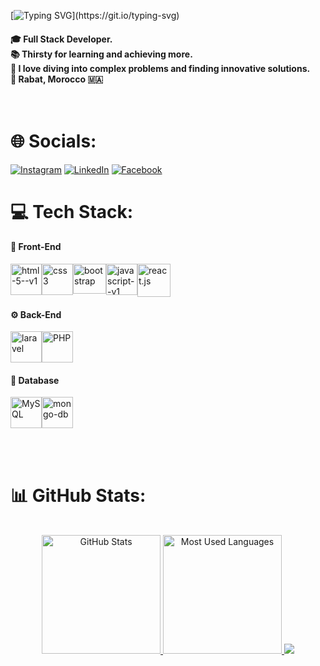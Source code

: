 [![Typing SVG](https://readme-typing-svg.herokuapp.com?font=Fira+Code&weight=500&size=30&duration=5000&pause=900&color=FFFFFF&center=true&width=950&lines=Hi+%F0%9F%91%8B%2C+I'm+Youssef+Amerzag;I'm+a+Full+Stack+Developer;)](https://git.io/typing-svg)

#### 🎓  Full Stack Developer.<br>📚  Thirsty for learning and achieving more.<br>🧩  I love diving into complex problems and finding innovative solutions.<br>📍  Rabat, Morocco 🇲🇦<br><br><br>

# 🌐 Socials:

[![Instagram](https://img.shields.io/badge/Instagram-%23E4405F.svg?logo=Instagram&logoColor=white)](https://instagram.com/youssef_amerzag)
[![LinkedIn](https://img.shields.io/badge/LinkedIn-%230077B5.svg?logo=linkedin&logoColor=white)](https://www.linkedin.com/in/youssef-amerzag-9ba391291/)
[![Facebook](https://img.shields.io/badge/Facebook-%231877F2.svg?logo=Facebook&logoColor=white)](https://web.facebook.com/amerzag.youssef4/)

# 💻 Tech Stack:

#### 🎨 Front-End <br/>
<div style='display:flex;'>
  <img width="50" height="50" title="HTML" src="https://img.icons8.com/color/500/html-5--v1.png" alt="html-5--v1">
  <img width="50" height="50" title="CSS" src="https://img.icons8.com/color/500/css3.png" alt="css3"/>
  <img width="53" height="48" title="Bootstrap" src="https://getbootstrap.com/docs/5.3/assets/brand/bootstrap-logo-shadow.png" alt="bootstrap"/>
  <img width="50" height="50" title="JavaScript" src="https://img.icons8.com/color/500/javascript--v1.png" alt="javascript--v1"/>
  <img width="53" height="53" title="React" src="https://brandeps.com/logo-download/R/React-logo-vector-01.svg" alt="react.js"/>
</div>

#### ⚙️ Back-End <br/>
<div style='display:flex;'>
  <img width="50" height="50" src="https://img.icons8.com/nolan/64/laravel.png" alt="laravel"/>
  <img width="50" height="50" title="PHP" src="https://brandeps.com/logo-download/P/PHP-logo-vector-01.svg" alt="PHP"/>
</div>

#### 📂 Database <br/>
<div style='display:flex;'>
  <img width="50" height="50" title="MySQL" src="https://brandeps.com/icon-download/M/Mysql-icon-vector-02.svg" alt="MySQL"/>
  <img width="50" height="50" src="https://img.icons8.com/nolan/64/mongo-db.png" alt="mongo-db"/>
</div>

<br><br>

# 📊 GitHub Stats:

<div align="center">
  <br>
  <a href="#">
    <img height="190rem" alt="GitHub Stats" src="https://github-readme-stats.vercel.app/api?username=youssefamerzag&show_icons=true&theme=vue-dark&count_private=true&bg_color=0d1117&hide_border=true"/>
  </a>
  <a href="#">
    <img height="190rem" alt="Most Used Languages" src="https://github-readme-stats.vercel.app/api/top-langs/?username=youssefamerzag&langs_count=8&count_private=false&layout=compact&theme=vue-dark&bg_color=0d1117&hide_border=true"/>
  </a>
  <a>
     <img  src="https://github-profile-summary-cards.vercel.app/api/cards/profile-details?username=youssefamerzag&theme=github_dark&show_icons=true" />
  </a>
</div>

